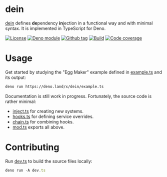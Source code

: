 # dein

[dein] defines **de**pendency **in**jection in a functional way and with minimal
syntax. It is implemented in TypeScript for Deno.

[![License][license-shield]](LICENSE)
[![Deno module][deno-land-shield]][deno-land]
[![Github
tag][github-shield]][github] [![Build][build-shield]][build]
[![Code
coverage][coverage-shield]][coverage]

# Usage

Get started by studying the "Egg Maker" example defined in
[example.ts](example.ts) and its output:

```sh
deno run https://deno.land/x/dein/example.ts
```

Documentation is still work in progress. Fortunately, the source code is rather
minimal:

- [inject.ts](inject.ts) for creating new systems.
- [hooks.ts](hooks.ts) for defining service overrides.
- [chain.ts](chain.ts) for combining hooks.
- [mod.ts](mod.ts) exports all above.

# Contributing

Run [dev.ts](dev.ts) to build the source files locally:

```ts
deno run -A dev.ts
```

[dein]: #

<!-- badges -->

[github]: https://github.com/eibens/dein
[github-shield]: https://img.shields.io/github/v/tag/eibens/dein?label&logo=github
[coverage-shield]: https://img.shields.io/codecov/c/github/eibens/dein?logo=codecov&label
[license-shield]: https://img.shields.io/github/license/eibens/dein?color=informational
[coverage]: https://codecov.io/gh/eibens/dein
[build]: https://github.com/eibens/dein/actions/workflows/ci.yml
[build-shield]: https://img.shields.io/github/workflow/status/eibens/dein/ci?logo=github&label
[deno-land]: https://deno.land/x/dein
[deno-land-shield]: https://img.shields.io/badge/x/dein-informational?logo=deno&label
